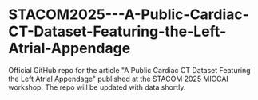# STACOM2025---A-Public-Cardiac-CT-Dataset-Featuring-the-Left-Atrial-Appendage
Official GitHub repo for the article "A Public Cardiac CT Dataset Featuring the Left Atrial Appendage" published at the STACOM 2025 MICCAI workshop. 
The repo will be updated with data shortly. 